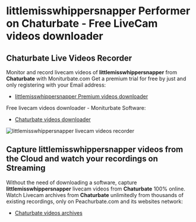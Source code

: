 # littlemisswhippersnapper Performer on Chaturbate - Free LiveCam videos downloader

## Chaturbate Live Videos Recorder

Monitor and record livecam videos of **littlemisswhippersnapper** from **Chaturbate** with Moniturbate.com
Get a premium trial for free by just and only registering with your Email address:
* [littlemisswhippersnapper Premium videos downloader](https://moniturbate.com/request-demo-licence-key.html)

Free livecam videos downloader - Moniturbate Software:
* [Chaturbate videos downloader](https://moniturbate.com/moniturbate-download-software.html)

![littlemisswhippersnapper livecam videos recorder](https://peachurnet.com/templates/moniturbate-software.png)


## Capture littlemisswhippersnapper videos from the Cloud and watch your recordings on Streaming

Without the need of downloading a software, capture **littlemisswhippersnapper** livecam videos from **Chaturbate** 100% online.
Watch Livecam archives from **Chaturbate** unlimitedly from thousands of existing recordings, only on Peachurbate.com and its websites network:
* [Chaturbate videos archives](https://peachurnet.com/)
